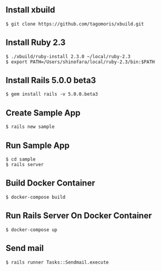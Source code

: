 
## Install xbuild

```
$ git clone https://github.com/tagomoris/xbuild.git
```

## Install Ruby 2.3

```
$ ./xbuild/ruby-install 2.3.0 ~/local/ruby-2.3
$ export PATH=/Users/shinofara/local/ruby-2.3/bin:$PATH
```

## Install Rails 5.0.0 beta3

```
$ gem install rails -v 5.0.0.beta3
```

## Create Sample App

```
$ rails new sample
```

## Run Sample App

```
$ cd sample
$ rails server
```

## Build Docker Container

```
$ docker-compose build
```

## Run Rails Server On Docker Container

```
$ docker-compose up
```

## Send mail

```
$ rails runner Tasks::Sendmail.execute
```